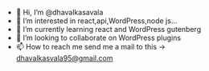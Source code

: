 - 👋 Hi, I’m @dhavalkasavala
- 👀 I’m interested in react,api,WordPress,node js...
- 🌱 I’m currently learning react and WordPress gutenberg
- 💞️ I’m looking to collaborate on WordPress plugins
- 📫 How to reach me send me a mail to this -> dhavalkasvala95@gmail.com

<!---
dhavalkasavala/dhavalkasavala is a ✨ special ✨ repository because its `README.md` (this file) appears on your GitHub profile.
You can click the Preview link to take a look at your changes.
--->
